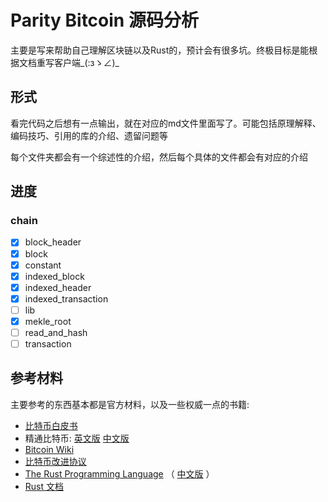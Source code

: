 # Parity Bitcoin 源码分析
主要是写来帮助自己理解区块链以及Rust的，预计会有很多坑。终极目标是能根据文档重写客户端_(:зゝ∠)_ 

## 形式
看完代码之后想有一点输出，就在对应的md文件里面写了。可能包括原理解释、编码技巧、引用的库的介绍、遗留问题等

每个文件夹都会有一个综述性的介绍，然后每个具体的文件都会有对应的介绍

## 进度

### chain

- [x] block_header
- [x] block
- [x] constant
- [x] indexed_block
- [x] indexed_header
- [x] indexed_transaction
- [ ] lib
- [x] mekle_root
- [ ] read_and_hash
- [ ] transaction

## 参考材料
主要参考的东西基本都是官方材料，以及一些权威一点的书籍:

- [比特币白皮书](https://bitcoin.org/bitcoin.pdf)
- 精通比特币: [英文版](https://github.com/bitcoinbook/bitcoinbook)  [中文版](https://github.com/tianmingyun/MasterBitcoin2CN)
- [Bitcoin Wiki](https://github.com/bitcoinbook/bitcoinbook)
- [比特币改进协议](https://github.com/bitcoin/bips)
- [The Rust Programming Language](https://doc.rust-lang.org/book/) （ [中文版](https://rustlang-cn.org/office/rust/book/) ）
- [Rust 文档](https://doc.rust-lang.org/std/index.html)

